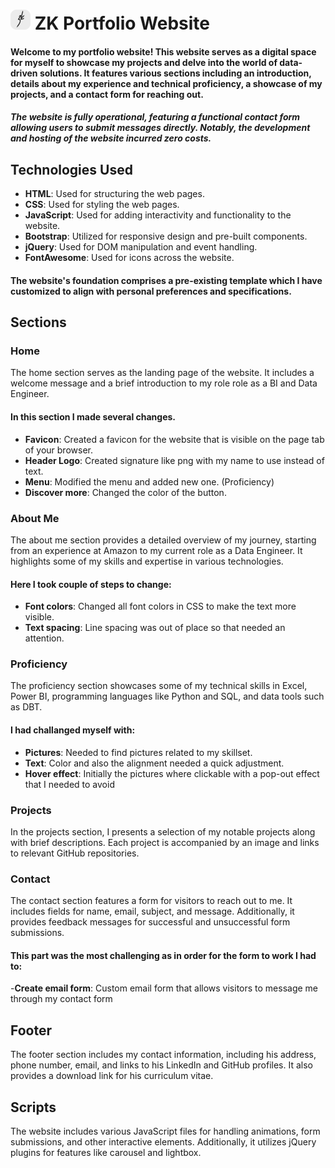 # ![Logo](favicon/favicon-32x32.png) ZK Portfolio Website
#### Welcome to my portfolio website! This website serves as a digital space for myself to showcase my projects and delve into the world of data-driven solutions. It features various sections including an introduction, details about my experience and technical proficiency, a showcase of my projects, and a contact form for reaching out. 
##### The website is fully operational, featuring a functional contact form allowing users to submit messages directly. Notably, the development and hosting of the website incurred zero costs.

## Technologies Used 

- **HTML**: Used for structuring the web pages.
- **CSS**: Used for styling the web pages.
- **JavaScript**: Used for adding interactivity and functionality to the website.
- **Bootstrap**: Utilized for responsive design and pre-built components.
- **jQuery**: Used for DOM manipulation and event handling.
- **FontAwesome**: Used for icons across the website.

#### The website's foundation comprises a pre-existing template which I have customized to align with personal preferences and specifications.
## Sections

### Home

The home section serves as the landing page of the website. It includes a welcome message and a brief introduction to my role role as a BI and Data Engineer.

#### In this section I made several changes.
- **Favicon**: Created a favicon for the website that is visible on the page tab of your browser.
- **Header Logo**: Created signature like png with my name to use instead of text.
- **Menu**: Modified the menu and added new one. (Proficiency)
- **Discover more**: Changed the color of the button.

### About Me

The about me section provides a detailed overview of my journey, starting from an experience at Amazon to my current role as a Data Engineer. It highlights some of my skills and expertise in various technologies.

#### Here I took couple of steps to change:
- **Font colors**: Changed all font colors in CSS to make the text more visible.
- **Text spacing**: Line spacing was out of place so that needed an attention.

### Proficiency

The proficiency section showcases some of my technical skills in Excel, Power BI, programming languages like Python and SQL, and data tools such as DBT.

#### I had challanged myself with:
- **Pictures**: Needed to find pictures related to my skillset.
- **Text**: Color and also the alignment needed a quick adjustment.
- **Hover effect**: Initially the pictures where clickable with a pop-out effect that I needed to avoid

### Projects

In the projects section, I presents a selection of my notable projects along with brief descriptions. Each project is accompanied by an image and links to relevant GitHub repositories.

### Contact

The contact section features a form for visitors to reach out to me. It includes fields for name, email, subject, and message. Additionally, it provides feedback messages for successful and unsuccessful form submissions.

#### This part was the most challenging as in order for the form to work I had to:
-**Create email form**: Custom email form that allows visitors to message me through my contact form

## Footer

The footer section includes my contact information, including his address, phone number, email, and links to his LinkedIn and GitHub profiles. It also provides a download link for his curriculum vitae.

## Scripts

The website includes various JavaScript files for handling animations, form submissions, and other interactive elements. Additionally, it utilizes jQuery plugins for features like carousel and lightbox.
